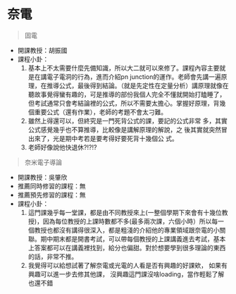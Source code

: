# 奈電

> 固電

* 開課教授：胡振國
* 課程小卦：
  1. 基本上不太需要什麼先備知識，所以大二就可以來修了。課程內容主要就是在講電子電洞的行為，進而介紹pn junction的運作。老師會先講一遍原理，在推導公式，最後得到結論。（就是先定性在定量分析）講原理就像在聽故事覺得蠻有趣的，可是推導的部份我個人完全不懂就開始打瞌睡了，但考試通常只會考結論裡的公式，所以不需要太擔心。掌握好原理，背幾個重要公式（還有作業），老師的考題不會太刁難。
  2. 雖然上得還可以，但終究是一門死背公式的課，要記的公式非常
多，其實公式感覺幾乎也不算推導，比較像是講解原理的解說，之
後其實就突然冒出來了，光是期中考若是要考得好要死背十幾個公
式。
  3. 老師好像說他快退休?!?!?

> 奈米電子導論

* 開課教授：吳肇欣
* 推薦同時修習的課程：無
* 推薦預先修習的課程：無
* 課程小卦：
  1. 這門課幾乎每一堂課，都是由不同教授來上(一整個學期下來會有十幾位教授)，因為每位教授的上課時數都不多(最多兩次課，六個小時）所以每一個教授也都沒有講得很深入，都是粗淺的介紹他的專業領域跟奈電的小關聯。期中期末都是開書考試，可以帶每個教授的上課講義進去考試，基本上答案都可以在講義裡找到，給分也偏甜。對於想要學到很多理論的東西的話，非常不推。
  2. 我覺得可以給想試著了解奈電或光電的人看是否有興趣的好課欸，
如果有興趣可以進一步去修其他課，
沒興趣這門課沒啥loading，當作輕鬆了解也還不錯
